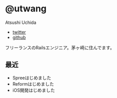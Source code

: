 # @utwang

Atsushi Uchida

- [twitter](https://twitter.com/utwang)
- [github](https://github.com/utwang)

フリーランスのRailsエンジニア。茅ヶ崎に住んでます。

## 最近

- Spreeはじめました
- Reformはじめました
- iOS開発はじめました

